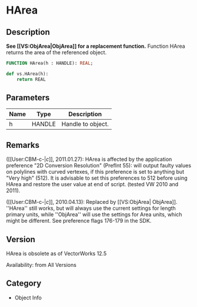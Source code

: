 # HArea

## Description
<b>See [[VS:ObjArea|ObjArea]] for a replacement function.</b>
Function HArea returns the area of the referenced object.

```pascal
FUNCTION HArea(h : HANDLE): REAL;
```

```python
def vs.HArea(h):
    return REAL
```

## Parameters
|Name|Type|Description|
|---|---|---|
|h|HANDLE|Handle to object.|

## Remarks
([[User:CBM-c-|_c_]], 2011.01.27): HArea is affected by the application preference "2D Conversion Resolution" (PrefInt 55): will output faulty values on polylines with curved vertexes, if this preference is set to anything but "Very high" (512). It is advisable to set this preferences to 512 before using HArea and restore the user value at end of script. (tested VW 2010 and 2011).

([[User:CBM-c-|_c_]], 2010.04.13): Replaced by [[VS:ObjArea| ObjArea]]. ''HArea'' still works, but will always use the current settings for length primary units, while ''ObjArea'' will use the settings for Area units, which might be different. See preference flags 176-179 in the SDK.

## Version
HArea is obsolete as of VectorWorks 12.5


Availability: from All Versions

## Category
* Object Info

